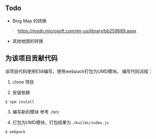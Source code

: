 ##


## Todo
* Bing Map 的转换
> https://msdn.microsoft.com/en-us/library/bb259689.aspx

* 其他地图的转换

## 为该项目贡献代码
该项目代码使用ES6编写，使用webpack打包为UMD模块。
编写代码流程：

1. clone 项目

2. 安装依赖
```
$ npm install
```

3. 编写新的模块
参考 ./src

4. 打包为UMD模块，打包结果为`./builds/index.js`
```
$ webpack
```